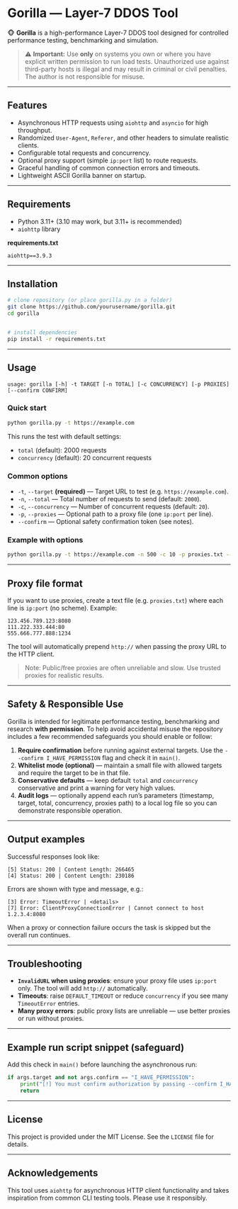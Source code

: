 # Gorilla — Layer-7 DDOS Tool

🐵 **Gorilla** is a high-performance Layer-7 DDOS tool designed for controlled performance testing, benchmarking and simulation.

> ⚠️ **Important:** Use **only** on systems you own or where you have explicit written permission to run load tests. Unauthorized use against third-party hosts is illegal and may result in criminal or civil penalties. The author is not responsible for misuse.

---

## Features

- Asynchronous HTTP requests using `aiohttp` and `asyncio` for high throughput.
- Randomized `User-Agent`, `Referer`, and other headers to simulate realistic clients.
- Configurable total requests and concurrency.
- Optional proxy support (simple `ip:port` list) to route requests.
- Graceful handling of common connection errors and timeouts.
- Lightweight ASCII Gorilla banner on startup.

---

## Requirements

- Python 3.11+ (3.10 may work, but 3.11+ is recommended)
- `aiohttp` library

**requirements.txt**

```
aiohttp==3.9.3
```

---

## Installation

```bash
# clone repository (or place gorilla.py in a folder)
git clone https://github.com/yourusername/gorilla.git
cd gorilla


# install dependencies
pip install -r requirements.txt
```

---

## Usage

```
usage: gorilla [-h] -t TARGET [-n TOTAL] [-c CONCURRENCY] [-p PROXIES] [--confirm CONFIRM]
```

### Quick start

```bash
python gorilla.py -t https://example.com
```

This runs the test with default settings:
- `total` (default): 2000 requests
- `concurrency` (default): 20 concurrent requests


### Common options

- `-t`, `--target` **(required)**  — Target URL to test (e.g. `https://example.com`).
- `-n`, `--total`  — Total number of requests to send (default: `2000`).
- `-c`, `--concurrency`  — Number of concurrent requests (default: `20`).
- `-p`, `--proxies`  — Optional path to a proxy file (one `ip:port` per line).
- `--confirm`  — Optional safety confirmation token (see notes).

### Example with options

```bash
python gorilla.py -t https://example.com -n 500 -c 10 -p proxies.txt --confirm I_HAVE_PERMISSION
```

---

## Proxy file format

If you want to use proxies, create a text file (e.g. `proxies.txt`) where each line is `ip:port` (no scheme). Example:

```
123.456.789.123:8080
111.222.333.444:80
555.666.777.888:1234
```

The tool will automatically prepend `http://` when passing the proxy URL to the HTTP client.

> Note: Public/free proxies are often unreliable and slow. Use trusted proxies for realistic results.

---

## Safety & Responsible Use

Gorilla is intended for legitimate performance testing, benchmarking and research **with permission**. To help avoid accidental misuse the repository includes a few recommended safeguards you should enable or follow:

1. **Require confirmation** before running against external targets. Use the `--confirm I_HAVE_PERMISSION` flag and check it in `main()`.
2. **Whitelist mode (optional)** — maintain a small file with allowed targets and require the target to be in that file.
3. **Conservative defaults** — keep default `total` and `concurrency` conservative and print a warning for very high values.
4. **Audit logs** — optionally append each run’s parameters (timestamp, target, total, concurrency, proxies path) to a local log file so you can demonstrate responsible operation.

---

## Output examples

Successful responses look like:

```
[5] Status: 200 | Content Length: 266465
[4] Status: 200 | Content Length: 230186
```

Errors are shown with type and message, e.g.:

```
[3] Error: TimeoutError | <details>
[7] Error: ClientProxyConnectionError | Cannot connect to host 1.2.3.4:8080
```

When a proxy or connection failure occurs the task is skipped but the overall run continues.

---

## Troubleshooting

- **`InvalidURL` when using proxies**: ensure your proxy file uses `ip:port` only. The tool will add `http://` automatically.
- **Timeouts**: raise `DEFAULT_TIMEOUT` or reduce `concurrency` if you see many `TimeoutError` entries.
- **Many proxy errors**: public proxy lists are unreliable — use better proxies or run without proxies.

---

## Example run script snippet (safeguard)

Add this check in `main()` before launching the asynchronous run:

```python
if args.target and not args.confirm == "I_HAVE_PERMISSION":
    print("[!] You must confirm authorization by passing --confirm I_HAVE_PERMISSION")
    return
```

---

## License

This project is provided under the MIT License. See the `LICENSE` file for details.

---

## Acknowledgements

This tool uses `aiohttp` for asynchronous HTTP client functionality and takes inspiration from common CLI testing tools. Please use it responsibly.